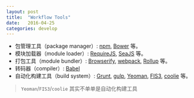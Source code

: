 ```yaml
---
layout: post
title:  "Workflow Tools"
date:   2016-04-25
categories: develop
---
```


- 包管理工具（package manager）: [npm](https://www.npmjs.com/), [Bower](http://bower.io/) 等。
- 模块加载器（module loader）: [RequireJS](http://requirejs.org/), [SeaJS](http://seajs.org/docs/) 等。
- 打包工具（module bundler）: [Browserify](http://browserify.org/), [webpack](https://webpack.github.io/), [Rollup](http://rollupjs.org/) 等。
- 转码器（compiler）: [Babel](http://babeljs.io/)
- 自动化构建工具（build system）: [Grunt](http://gruntjs.com/), [gulp](http://gulpjs.com/), [Yeoman](http://yeoman.io/), [FIS3](http://fex-team.github.io/fis3/), [coolie](https://coolie.ydr.me/) 等。

> `Yeoman`/`FIS3`/`coolie` 其实不单单是自动化构建工具
